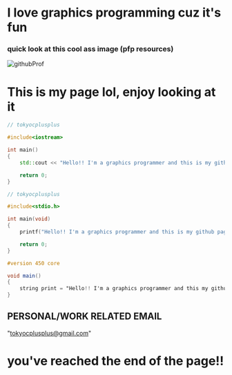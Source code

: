 # I love graphics programming cuz it's fun

### quick look at this cool ass image (pfp resources)

![githubProf](https://github.com/tokyocplusplus/tokyocplusplus/assets/165439040/051a6477-bf8a-4582-a869-00495915cb33)

# This is my page lol, enjoy looking at it

```C++
// tokyocplusplus

#include<iostream>

int main()
{
    std::cout << "Hello!! I'm a graphics programmer and this is my github page!";

    return 0;
}
```

```C
// tokyocplusplus

#include<stdio.h>

int main(void)
{
    printf("Hello!! I'm a graphics programmer and this is my github page!";

    return 0;
}
```
```GLSL
#version 450 core

void main()
{
    string print = "Hello!! I'm a graphics programmer and this my github page!";
}
```

## PERSONAL/WORK RELATED EMAIL
"tokyocplusplus@gmail.com"






# you've reached the end of the page!!
